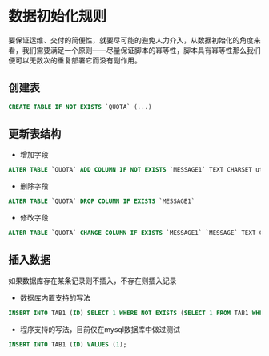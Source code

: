 # 数据初始化规则
要保证运维、交付的简便性，就要尽可能的避免人力介入，从数据初始化的角度来看，我们需要满足一个原则——尽量保证脚本的幂等性，脚本具有幂等性那么我们便可以无数次的重复部署它而没有副作用。


## 创建表
```sql
CREATE TABLE IF NOT EXISTS `QUOTA` (...)
```
## 更新表结构
- 增加字段
```sql
ALTER TABLE `QUOTA` ADD COLUMN IF NOT EXISTS `MESSAGE1` TEXT CHARSET utf8mb4 COLLATE utf8mb4_general_ci NULL;
```
- 删除字段
```sql
ALTER TABLE `QUOTA` DROP COLUMN IF EXISTS `MESSAGE1`
```
- 修改字段
```sql
ALTER TABLE `QUOTA` CHANGE COLUMN IF EXISTS `MESSAGE1` `MESSAGE` TEXT CHARSET utf8mb4 COLLATE utf8mb4_general_ci NULL;
```

## 插入数据
如果数据库存在某条记录则不插入，不存在则插入记录
- 数据库内置支持的写法
```sql
INSERT INTO TAB1 (ID) SELECT 1 WHERE NOT EXISTS (SELECT 1 FROM TAB1 WHERE id = 1);
```
- 程序支持的写法，目前仅在mysql数据库中做过测试
```sql
INSERT INTO TAB1 (ID) VALUES (1); 
```

